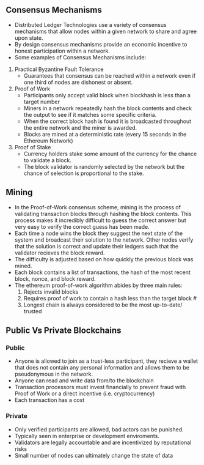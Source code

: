 ## Consensus Mechanisms

- Distributed Ledger Technologies use a variety of consensus mechanisms that allow nodes within a given network to share and agree upon state.
- By design consensus mechanisms provide an economic incentive to honest participation within a network.
- Some examples of Consensus Mechanisms include:

1.  Practical Byzantine Fault Tolerance
    - Guarantees that consensus can be reached within a network even if one third of nodes are dishonest or absent.
2.  Proof of Work
    - Participants only accept valid block when blockhash is less than a target number
    - Miners in a network repeatedly hash the block contents and check the output to see if it matches some specific criteria.
    - When the correct block hash is found it is broadcasted throughout the entire network and the miner is awarded.
    - Blocks are mined at a deterministic rate (every 15 seconds in the Ethereum Network)
3.  Proof of Stake
    - Currency holders stake some amount of the currency for the chance to validate a block.
    - The block validator is randomly selected by the network but the chance of selection is proportional to the stake.

## Mining

- In the Proof-of-Work consensus scheme, mining is the process of validating transaction blocks through hashing the block contents. This process makes it incredibly difficult to guess the correct answer but very easy to verify the correct guess has been made.
- Each time a node wins the block they suggest the next state of the system and broadcast their solution to the network. Other nodes verify that the solution is correct and update their ledgers such that the validator recieves the block reward.
- The difficulty is adjusted based on how quickly the previous block was mined.
- Each block contains a list of transactions, the hash of the most recent block, nonce, and block reward.
- The ethereum proof-of-work algorithm abides by three main rules:
  1.  Rejects invalid blocks
  2.  Requires proof of work to contain a hash less than the target block #
  3.  Longest chain is always considered to be the most up-to-date/ trusted

## Public Vs Private Blockchains

### Public

- Anyone is allowed to join as a trust-less participant, they recieve a wallet that does not contain any personal information and allows them to be pseudonymous in the network.
- Anyone can read and write data from/to the blockchain
- Transaction processors must invest financially to prevent fraud with Proof of Work or a direct incentive (i.e. cryptocurrency)
- Each transaction has a cost

### Private

- Only verified participants are allowed, bad actors can be punished.
- Typically seen in enterprise or development enviroments.
- Validators are legally accountable and are incentivized by reputational risks
- Small number of nodes can ultimately change the state of data
